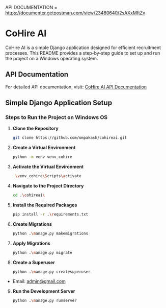 API DOCUMENTATION = https://documenter.getpostman.com/view/23480640/2sAXxMftZv

# CoHire AI

CoHire AI is a simple Django application designed for efficient recruitment processes. This README provides a step-by-step guide to set up and run the project on a Windows operating system.

## API Documentation

For detailed API documentation, visit: [CoHire AI API Documentation](https://documenter.getpostman.com/view/23480640/2sAXxMftZv)

## Simple Django Application Setup

### Steps to Run the Project on Windows OS

1. **Clone the Repository**
   ```bash
   git clone https://github.com/ompakash/cohireai.git

2. **Create a Virtual Environment**
   ```bash
   python -m venv venv_cohire

3. **Activate the Virtual Environment**
   ```bash
   .\venv_cohire\Scripts\activate

4. **Navigate to the Project Directory**
   ```bash
   cd .\cohireai\

5. **Install the Required Packages**
   ```bash
   pip install -r .\requirements.txt

6. **Create Migrations**
   ```bash
   python .\manage.py makemigrations

7. **Apply Migrations**
   ```bash
   python .\manage.py migrate

8. **Create a Superuser**
   ```bash
   python .\manage.py createsuperuser
- Email: admin@gmail.com

9. **Run the Development Server**
   ```bash
   python .\manage.py runserver
